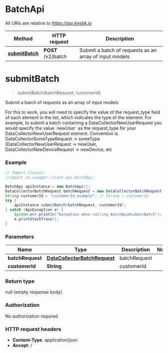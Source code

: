 # BatchApi

All URIs are relative to *https://api.knetik.io*

Method | HTTP request | Description
------------- | ------------- | -------------
[**submitBatch**](BatchApi.md#submitBatch) | **POST** /v2/batch | Submit a batch of requests as an array of input models


<a name="submitBatch"></a>
# **submitBatch**
> submitBatch(batchRequest, customerId)

Submit a batch of requests as an array of input models

For this to work, you will need to specify the value of the request_type field of each element in the list, which indicates the type of the element. For example, to submit a batch containing a DataCollectorNewUserRequest you would specify the value &#x60;newUser&#x60; as the request_type for your DataCollectorNewUserRequest element. Convention is DataCollectorSomeTypeRequest -&gt; someType (DataCollectorNewUserRequest -&gt; newUser, DataCollectorNewDeviceRequest -&gt; newDevice, etc

### Example
```java
// Import classes:
//import io.swagger.client.api.BatchApi;

BatchApi apiInstance = new BatchApi();
DataCollectorBatchRequest batchRequest = new DataCollectorBatchRequest(); // DataCollectorBatchRequest | batchRequest
String customerId = "customerId_example"; // String | customerId
try {
    apiInstance.submitBatch(batchRequest, customerId);
} catch (ApiException e) {
    System.err.println("Exception when calling BatchApi#submitBatch");
    e.printStackTrace();
}
```

### Parameters

Name | Type | Description  | Notes
------------- | ------------- | ------------- | -------------
 **batchRequest** | [**DataCollectorBatchRequest**](DataCollectorBatchRequest.md)| batchRequest |
 **customerId** | **String**| customerId |

### Return type

null (empty response body)

### Authorization

No authorization required

### HTTP request headers

 - **Content-Type**: application/json
 - **Accept**: */*

